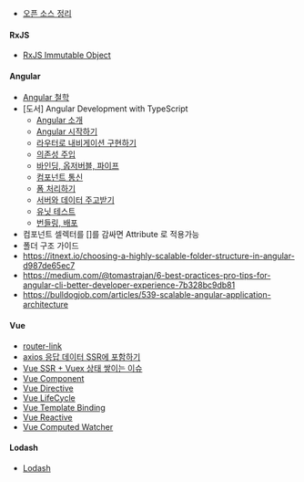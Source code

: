 - [오픈 소스 정리](오픈-소스-정리)

#### RxJS
- [RxJS Immutable Object](RxJS-Immutable-Object)

#### Angular
- [Angular 철학](Angular)
- [도서] Angular Development with TypeScript
  - [Angular 소개](Angular-소개)
  - [Angular 시작하기](Angular-시작하기)
  - [라우터로 내비게이션 구현하기](라우터로-내비게이션-구현하기)
  - [의존성 주입](의존성-주입)
  - [바인딩, 옵저버블, 파이프](바인딩-옵저버블-파이프)
  - [컴포넌트 통신](컴포넌트-통신)
  - [폼 처리하기](폼-처리하기)
  - [서버와 데이터 주고받기](서버와-데이터-주고받기)
  - [유닛 테스트](유닛-테스트)
  - [번들링, 배포](번들링-배포)
- 컴포넌트 셀렉터를 []를 감싸면 Attribute 로 적용가능
- 폴더 구조 가이드
- https://itnext.io/choosing-a-highly-scalable-folder-structure-in-angular-d987de65ec7
-  https://medium.com/@tomastrajan/6-best-practices-pro-tips-for-angular-cli-better-developer-experience-7b328bc9db81
- https://bulldogjob.com/articles/539-scalable-angular-application-architecture

#### Vue
- [router-link](router-link)
- [axios 응답 데이터 SSR에 포함하기](axios-%EC%9D%91%EB%8B%B5-%EB%8D%B0%EC%9D%B4%ED%84%B0-SSR%EC%97%90-%ED%8F%AC%ED%95%A8%ED%95%98%EA%B8%B0)
- [Vue SSR + Vuex 상태 쌓이는 이슈](%5BVue-SSR---Vuex%5D-상태-쌓이는-이슈)
- [Vue Component](Vue-Component)
- [Vue Directive](Vue-Directive)
- [Vue LifeCycle](Vue-LifeCycle)
- [Vue Template Binding](Vue-Template-Binding)
- [Vue Reactive](Vue-Reactive)
- [Vue Computed Watcher](Vue-Computed-Watcher)

#### Lodash
- [Lodash](https://github.com/ChoDragon9/es6/wiki/lodash)